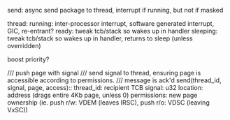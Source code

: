 

send: async send package to thread, interrupt if running, but not if masked

thread:
running:  inter-processor interrupt, software generated interrupt, GIC, re-entrant?
ready:    tweak tcb/stack so wakes up in handler
sleeping: tweak tcb/stack so wakes up in handler, returns to sleep (unless overridden)

boost priority?


/// push page with signal
/// send signal to thread, ensuring page is accessible according to permissions.
/// message is ack'd
send(thread_id, signal, page, access)::
  thread_id: recipient TCB
  signal: u32
  location: address (drags entire 4Kb page, unless 0)
  permissions: new page ownership (ie. push r/w: VDEM (leaves IRSC), push r/o: VDSC (leaving VxSC))
